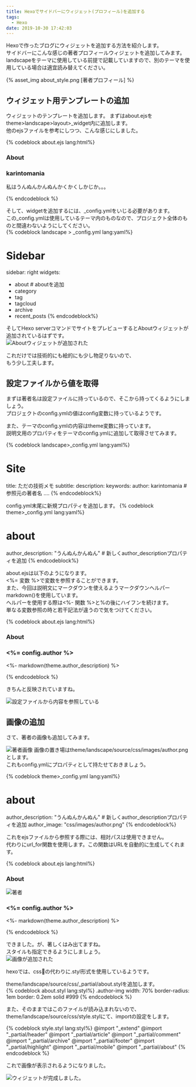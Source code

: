 ```yaml
---
title: Hexoでサイドバーにウィジェット(プロフィール)を追加する
tags:
  - Hexo
date: 2019-10-30 17:42:03
---
```



Hexoで作ったブログにウィジェットを追加する方法を紹介します。  
サイドバーにこんな感じの著者プロフィールウィジェットを追加してみます。 
landscapeをテーマに使用している前提で記載していますので、別のテーマを使用している場合は適宜読み替えてください。  

{% asset_img about_style.png [著者プロフィール] %}

## ウィジェット用テンプレートの追加
ウィジェットのテンプレートを追加します。
まずはabout.ejsをtheme>landscape>layout>_widget内に追加します。  
他のejsファイルを参考にしつつ、こんな感じにしました。


{% codeblock about.ejs lang:html%}
<div class="widget-wrap">
<h3 class="widget-title">About</h3>
<div class="widget">
	<h3>karintomania</h3>
	<p>私はうんぬんかんぬんかくかくしかじか。。。</p>
</div>
</div>
{% endcodeblock %}

<!-- more -->

そして、widgetを追加するには、_config.ymlをいじる必要があります。  
この_config.ymlは使用しているテーマ内のものなので、プロジェクト全体のものと間違わないようにしてください。  
{% codeblock landscape > _config.yml lang:yaml%}
# Sidebar
sidebar: right
widgets:
- about  # aboutを追加
- category
- tag
- tagcloud
- archive
- recent_posts
{% endcodeblock%}

そしてHexo serverコマンドでサイトをプレビューするとAboutウィジェットが追加されているはずです。  
![Aboutウィジェットが追加された](about_plane.png)

これだけでは技術的にも絵的にも少し物足りないので、  
もう少し工夫します。 

## 設定ファイルから値を取得
まずは著者名は設定ファイルに持っているので、そこから持ってくるようにしましょう。  
プロジェクトのconfig.ymlの値はconfig変数に持っているようです。  


また、テーマのconfig.ymlの内容はtheme変数に持っています。  
説明文用のプロパティをテーマのconfig.ymlに追加して取得させてみます。

{% codeblock landscape>_config.yml lang:yaml%}
# Site
title: ただの技術メモ
subtitle:
description:
keywords:
author: karintomania # 参照元の著者名
....
{% endcodeblock%}

config.yml末尾に新規プロパティを追加します。
{% codeblock theme>_config.yml lang:yaml%}
# about
author_description: "うんぬんかんぬん"  # 新しくauthor_descriptionプロパティを追加
{% endcodeblock%}

about.ejsは以下のようになります。  
<%= 変数 %>で変数を参照することができます。  
また、今回は説明文にマークダウンを使えるようマークダウンヘルパー markdown()を使用しています。  
ヘルパーを使用する際は<%- 関数 %>と%の後にハイフンを続けます。  
単なる変数参照の時と若干記法が違うので気をつけてください。  

{% codeblock about.ejs lang:html%}
<div class="widget-wrap">
<h3 class="widget-title">About</h3>
<div class="widget">
	<h3><%= config.author %></h3>
	<p><%- markdown(theme.author_description) %></p>
</div>
</div>
{% endcodeblock %}

きちんと反映されていますね。


![設定ファイルから内容を参照している](about_setting.png)

## 画像の追加
さて、著者の画像も追加してみます。

![著者画像](author.png)
画像の置き場はtheme/landscape/source/css/images/author.pngとします。  
これもconfig.ymlにプロパティとして持たせておきましょう。

{% codeblock theme>_config.yml lang:yaml%}
# about
author_description: "うんぬんかんぬん"  # 新しくauthor_descriptionプロパティを追加
author_image: "css/images/author.png"
{% endcodeblock%}

これをejsファイルから参照する際には、相対パスは使用できません。  
代わりにurl_for関数を使用します。この関数はURLを自動的に生成してくれます。

{% codeblock about.ejs lang:html%}
<div class="widget-wrap">
	<h3 class="widget-title">About</h3>
	<div class="widget">
		<!-- url_forで著者の画像URLを生成している -->
		<img src="<%- url_for(theme.author_image) %>" alt="著者" class="author_img">
	<h3><%= config.author %></h3>
	<p><%- markdown(theme.author_description) %></p>
	</div>
</div>
{% endcodeblock %}

できました。が、著しくはみ出てますね。  
スタイルも指定できるようにしましょう。  
![画像が追加された](about_image.png)

hexoでは、cssの代わりに.styl形式を使用しているようです。  

theme/landscape/source/css/_partial/about.stylを追加します。  
{% codeblock about.styl lang:styl%}
.author-img
  width: 70%
  border-radius: 1em
  border: 0.2em solid #999
{% endcodeblock %}

また、そのままではこのファイルが読み込まれないので、  
theme/landscape/source/css/style.stylにて、importの設定をします。

{% codeblock style.styl lang:styl%}
@import "_extend"
@import "_partial/header"
@import "_partial/article"
@import "_partial/comment"
@import "_partial/archive"
@import "_partial/footer"
@import "_partial/highlight"
@import "_partial/mobile"
@import "_partial/about"
{% endcodeblock %}

これで画像が表示されるようになりました。  

![ウィジェットが完成しました。](about_style.png)
